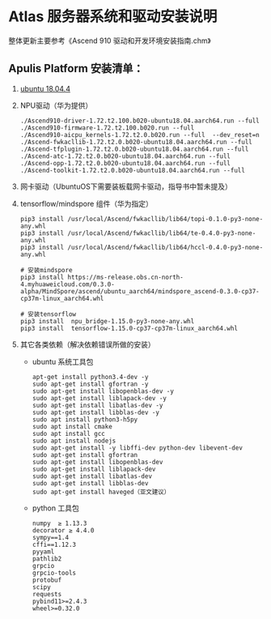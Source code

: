 Atlas 服务器系统和驱动安装说明
================================================================================

整体更新主要参考《Ascend 910 驱动和开发环境安装指南.chm》

Apulis Platform 安装清单：
--------------------------------------------------------------------------------

1. [ubuntu 18.04.4](http://cdimage.ubuntu.com/ubuntu/releases/18.04/release/)


2. NPU驱动（华为提供）

    ```
    ./Ascend910-driver-1.72.t2.100.b020-ubuntu18.04.aarch64.run --full
    ./Ascend910-firmware-1.72.t2.100.b020.run --full
    ./Ascend910-aicpu_kernels-1.72.t2.0.b020.run --full  --dev_reset=n
    ./Ascend-fwkacllib-1.72.t2.0.b020-ubuntu18.04.aarch64.run --full
    ./Ascend-tfplugin-1.72.t2.0.b020-ubuntu18.04.aarch64.run --full
    ./Ascend-atc-1.72.t2.0.b020-ubuntu18.04.aarch64.run --full
    ./Ascend-opp-1.72.t2.0.b020-ubuntu18.04.aarch64.run --full 
    ./Ascend-toolkit-1.72.t2.0.b020-ubuntu18.04.aarch64.run --full 
    ```

3. 网卡驱动（UbuntuOS下需要装板载网卡驱动，指导书中暂未提及）

4. tensorflow/mindspore 组件（华为指定）

    ``` 
    pip3 install /usr/local/Ascend/fwkacllib/lib64/topi-0.1.0-py3-none-any.whl
    pip3 install /usr/local/Ascend/fwkacllib/lib64/te-0.4.0-py3-none-any.whl
    pip3 install /usr/local/Ascend/fwkacllib/lib64/hccl-0.4.0-py3-none-any.whl

    # 安装mindspore
    pip3 install https://ms-release.obs.cn-north-4.myhuaweicloud.com/0.3.0-alpha/MindSpore/ascend/ubuntu_aarch64/mindspore_ascend-0.3.0-cp37-cp37m-linux_aarch64.whl

    # 安装tensorflow
    pip3 install  npu_bridge-1.15.0-py3-none-any.whl
    pip3 install  tensorflow-1.15.0-cp37-cp37m-linux_aarch64.whl
    ```

4. 其它各类依赖（解决依赖错误所做的安装）

    * ubuntu 系统工具包

        ```
        apt-get install python3.4-dev -y
        sudo apt-get install gfortran -y 
        sudo apt-get install libopenblas-dev -y
        sudo apt-get install liblapack-dev -y
        sudo apt-get install libatlas-dev -y
        sudo apt-get install libblas-dev -y
        sudo apt install python3-h5py
        sudo apt install cmake
        sudo apt install gcc
        sudo apt install nodejs
        sudo apt-get install -y libffi-dev python-dev libevent-dev
        sudo apt-get install gfortran
        sudo apt-get install libopenblas-dev
        sudo apt-get install liblapack-dev
        sudo apt-get install libatlas-dev
        sudo apt-get install libblas-dev
        sudo apt-get install haveged（亚文建议）
        ```
    * python 工具包
        ```
        numpy  ≥ 1.13.3
        decorator ≥ 4.4.0
        sympy==1.4
        cffi==1.12.3
        pyyaml
        pathlib2
        grpcio
        grpcio-tools
        protobuf
        scipy
        requests
        pybind11>=2.4.3
        wheel>=0.32.0
        ```


